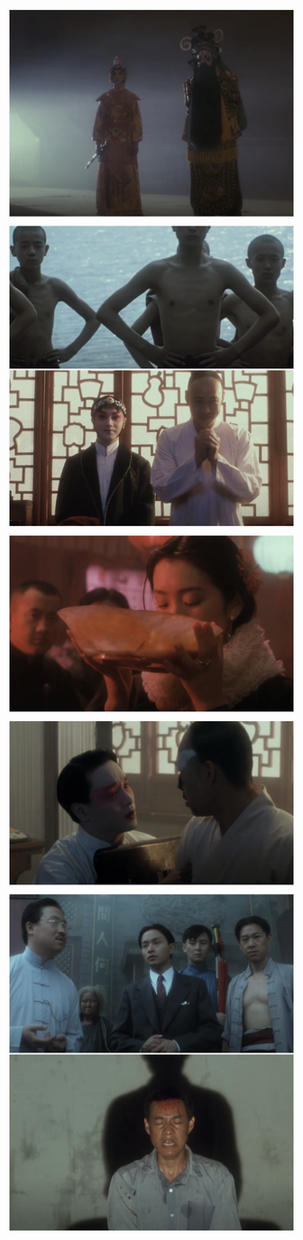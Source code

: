 
![](images/2022-11-19-20-08-07.png)

![](images/2022-11-19-20-09-38.png)
![](images/2022-11-19-20-10-22.png)

![](images/2022-11-19-20-19-21.png)

![](images/2022-11-19-20-19-37.png)

![](images/2022-11-19-20-20-17.png)
![](images/2022-11-19-20-21-05.png)